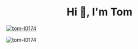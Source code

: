 <h1 align="center">Hi 👋, I'm Tom</h1>

<p align="left"> <a href="https://github.com/ryo-ma/github-profile-trophy"><img src="https://github-profile-trophy.vercel.app/?username=tom-l0174" alt="tom-l0174" /></a> </p>

<p><img align="center" src="https://github-readme-streak-stats.herokuapp.com/?user=tom-l0174&" alt="tom-l0174" /></p>

